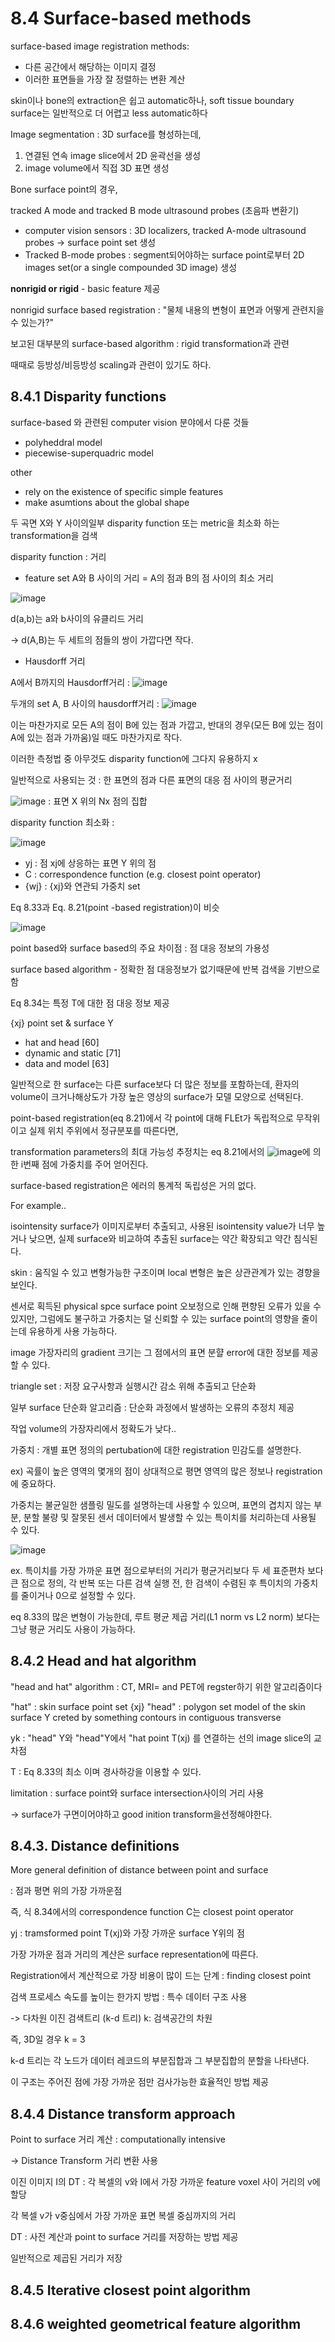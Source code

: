 # 8.4 Surface-based methods

surface-based image registration methods:

* 다른 공간에서 해당하는 이미지 결정
* 이러한 표면들을 가장 잘 정렬하는 변환 계산

skin이나 bone의 extraction은 쉽고 automatic하나, soft tissue boundary surface는 일반적으로 더 어렵고 less automatic하다

Image segmentation : 3D surface를 형성하는데, 

1) 연결된 연속 image slice에서 2D 윤곽선을 생성
2) image volume에서 직접 3D 표면 생성

Bone surface point의 경우,

tracked A mode and tracked B mode ultrasound probes (초음파 변환기)

* computer vision sensors :  3D localizers, tracked A-mode ultrasound probes -> surface point set 생성
* Tracked B-mode probes : segment되어야하는 surface point로부터 2D images set(or a single compounded 3D image) 생성

**nonrigid or rigid** - basic feature 제공

nonrigid surface based registration : "물체 내용의 변형이 표면과 어떻게 관련지을 수 있는가?"

보고된 대부분의 surface-based algorithm : rigid transformation과 관련

때때로 등방성/비등방성 scaling과 관련이 있기도 하다.


## 8.4.1 Disparity functions

surface-based 와 관련된 computer vision 분야에서 다룬 것들

* polyheddral model
* piecewise-superquadric model

other

* rely on the existence of specific simple features 
* make asumtions about the global shape

두 곡면 X와 Y 사이의일부 disparity function 또는 metric을 최소화 하는 transformation을 검색

disparity function : 거리

* feature set A와 B 사이의 거리 = A의 점과 B의 점 사이의 최소 거리

![image](https://user-images.githubusercontent.com/101063108/168487215-fa9975b0-45ac-484e-92fb-934c7f74c434.png)

d(a,b)는 a와 b사이의 유클리드 거리

-> d(A,B)는 두 세트의 점들의 쌍이 가깝다면 작다.

* Hausdorff 거리

A에서 B까지의 Hausdorff거리 : ![image](https://user-images.githubusercontent.com/101063108/168487313-1db5f261-824f-4f29-a29e-eb331aa87d99.png)

두개의 set A, B 사이의 hausdorff거리 : ![image](https://user-images.githubusercontent.com/101063108/168487353-8367f850-ee80-4cea-841e-ad01b1cd6ca3.png)

이는 마찬가지로 모든 A의 점이 B에 있는 점과 가깝고, 반대의 경우(모든 B에 있는 점이 A에 있는 점과 가까움)일 때도 마찬가지로 작다. 

이러한 측정법 중 아무것도 disparity function에 그다지 유용하지 x

일반적으로 사용되는 것 : 한 표면의 점과 다른 표면의 대응 점 사이의 평균거리

![image](https://user-images.githubusercontent.com/101063108/168487485-ee8ac42b-951f-42bd-915b-3e2283ebd311.png) : 표면 X 위의 Nx 점의 집합

disparity function 최소화 : 

![image](https://user-images.githubusercontent.com/101063108/168487571-32e50396-e738-4fa8-bc5e-817ddf7a311d.png)

* yj : 점 xj에 상응하는 표면 Y 위의 점
* C : correspondence function (e.g. closest point operator)
* {wj} : {xj}와 연관되 가중치 set

Eq 8.33과 Eq. 8.21(point -based registration)이 비슷

![image](https://user-images.githubusercontent.com/101063108/168487779-e54f26af-8f97-48b4-9a20-d1570c79e66a.png)

point based와 surface based의 주요 차이점 : 점 대응 정보의 가용성

surface based algorithm - 정확한 점 대응정보가 없기때문에 반복 검색을 기반으로 함

Eq 8.34는 특정 T에 대한 점 대응 정보 제공

{xj} point set & surface Y 

* hat and head [60]
* dynamic and static [71]
* data and model [63]

일반적으로 한 surface는 다른 surface보다 더 많은 정보를 포함하는데, 환자의 volume이 크거나해상도가 가장 높은 영상의 surface가 모델 모양으로 선택된다.

point-based registration(eq 8.21)에서 각 point에 대해 FLEt가 독립적으로 무작위이고 실제 위치 주위에서 정규분포를 따른다면,

transformation parameters의 최대 가능성 추정치는 eq 8.21에서의 ![image](https://user-images.githubusercontent.com/101063108/168496619-652d461f-154f-4240-affb-42fa7f68da6c.png)에 의한 i번째 점에 가중치를 주어 얻어진다.

surface-based registration은 에러의 통계적 독립성은 거의 없다.

For example..

isointensity surface가 이미지로부터 추출되고, 사용된 isointensity value가 너무 높거나 낮으면, 실제 surface와 비교하여 추출된 surface는 약간 확장되고 약간 침식된다.

skin : 움직일 수 있고 변형가능한 구조이며 local 변형은 높은 상관관계가 있는 경향을 보인다.

센서로 획득된 physical spce surface point 오보정으로 인해 편향된 오류가 있을 수 있지만, 그럼에도 불구하고 가중치는 덜 신뢰할 수 있는 surface point의 영향을 줄이는데 유용하게 사용 가능하다.

image 가장자리의 gradient 크기는 그 점에서의 표면 분햘 error에 대한 정보를 제공할 수 있다.

triangle set : 저장 요구사항과 실행시간 감소 위해 추출되고 단순화

일부 surface 단순화 알고리즘 : 단순화 과정에서 발생하는 오류의 추정치 제공

작업 volume의 가장자리에서 정확도가 낮다..

가중치 : 개별 표면 정의의 pertubation에 대한 registration 민감도를 설명한다.

ex)  곡률이 높은 영역의 몇개의 점이 상대적으로 평면 영역의 많은 정보나 registration에 중요하다.

가중치는 불균일한 샘플링 밀도를 설명하는데 사용할 수 있으며, 표면의 겹치지 않는 부분, 분할 불량 및 잘못된 센서 데이터에서 발생할 수 있는 특이치를 처리하는데 사용될 수 있다.

![image](https://user-images.githubusercontent.com/101063108/168497043-15d5a5e0-1a7b-43e2-bb43-f9072fc299b5.png)

ex. 특이치를 가장 가까운 표면 점으로부터의 거리가 평균거리보다 두 세 표준편차 보다 큰 점으로 정의, 각 반복 또는 다른 검색 실행 전, 한 검색이 수렴된 후 특이치의 가중치를 줄이거나 0으로 설정할 수 있다.

eq 8.33의 많은 변형이 가능한데, 루트 평균 제곱 거리(L1 norm vs L2 norm) 보다는 그냥 평균 거리도 사용이 가능하다.

## 8.4.2 Head and hat algorithm

"head and hat" algorithm : CT, MRI= and PET에 regster하기 위한 알고리즘이다

"hat" : skin surface point set {xj}
"head" : polygon set model of the skin surface Y creted by something contours in contiguous transverse

yk : "head" Y와 "head"Y에서 "hat point T(xj) 를 연결하는 선의 image slice의 교차점

T : Eq 8.33의 최소 이며 경사하강을 이용할 수 있다.

limitation : surface point와 surface intersection사이의 거리 사용

-> surface가 구면이어야하고 good inition transform을선정해야한다.


## 8.4.3. Distance definitions

More general definition of distance between point and surface

: 점과 평면 위의 가장 가까운점 

즉, 식 8.34에서의 correspondence function C는 closest point operator

yj : tramsformed point T(xj)와 가장 가까운 surface Y위의 점

가장 가까운 점과 거리의 계산은 surface representation에 따른다.

Registration에서 계산적으로 가장 비용이 많이 드는 단계 : finding closest point

검색 프로세스 속도를 높이는 한가지 방법 : 특수 데이터 구조 사용

-> 다차원 이진 검색트리 (k-d 트리) k: 검색공간의 차원

즉, 3D일 경우 k = 3

k-d 트리는 각 노드가 데이터 레코드의 부분집합과 그 부분집합의 분할을 나타낸다.

이 구조는 주어진 점에 가장 가까운 점만 검사가능한 효율적인 방법 제공

## 8.4.4 Distance transform approach

Point to surface 거리 계산 : computationally intensive

-> Distance Transform  거리 변환 사용

이진 이미지 I의 DT : 각 복셀의 v와 I에서 가장 가까운 feature voxel 사이 거리의 v에 할당

각 복셀 v가 v중심에서 가장 가까운 표면 복셀 중심까지의 거리

DT : 사전 계산과 point to surface 거리를 저장하는 방법 제공

일반적으로 제곱된 거리가 저장

## 8.4.5 Iterative closest point algorithm



## 8.4.6  weighted geometrical feature algorithm
